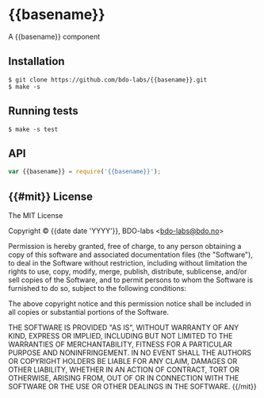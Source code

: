 
{{basename}}
============

A {{basename}} component


Installation
------------

    $ git clone https://github.com/bdo-labs/{{basename}}.git
    $ make -s


Running tests
-------------

    $ make -s test


API
---

```Javascript
var {{basename}} = require('{{basename}}');
```


{{#mit}}
License
-------

The MIT License

Copyright &copy; {{date date 'YYYY'}}, BDO-labs &lt;bdo-labs@bdo.no&gt;

Permission is hereby granted, free of charge, to any person obtaining a
copy of this software and associated documentation files (the "Software"),
to deal in the Software without restriction, including without limitation
the rights to use, copy, modify, merge, publish, distribute, sublicense,
and/or sell copies of the Software, and to permit persons to whom the
Software is furnished to do so, subject to the following conditions:

The above copyright notice and this permission notice shall be included in
all copies or substantial portions of the Software.

THE SOFTWARE IS PROVIDED "AS IS", WITHOUT WARRANTY OF ANY KIND, EXPRESS OR
IMPLIED, INCLUDING BUT NOT LIMITED TO THE WARRANTIES OF MERCHANTABILITY,
FITNESS FOR A PARTICULAR PURPOSE AND NONINFRINGEMENT. IN NO EVENT SHALL THE
AUTHORS OR COPYRIGHT HOLDERS BE LIABLE FOR ANY CLAIM, DAMAGES OR OTHER
LIABILITY, WHETHER IN AN ACTION OF CONTRACT, TORT OR OTHERWISE, ARISING
FROM, OUT OF OR IN CONNECTION WITH THE SOFTWARE OR THE USE OR OTHER
DEALINGS IN THE SOFTWARE.
{{/mit}}

